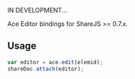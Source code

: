 IN DEVELOPMENT...

Ace Editor bindings for ShareJS >= 0.7.x.

## Usage

```javascript
var editor = ace.edit(elemid);
shareDoc.attach(editor);
```
